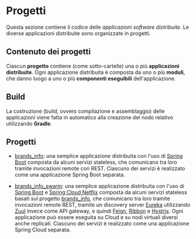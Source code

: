 # Progetti

Questa sezione contiene il codice delle *applicazioni software distribuite*.
Le diverse applicazioni distribuite sono organizzate in progetti.

## Contenuto dei progetti

Ciascun **progetto** contiene (come sotto-cartelle) una o più **applicazioni distribuite**.
Ogni applicazione distribuita è composta da uno o più **moduli**,
che danno luogo a uno o più **componenti eseguibili** dell'applicazione.

## Build  

La costruzione (build, ovvero compilazione e assemblaggio) delle applicazioni
viene fatta in automatico alla creazione del nodo relativo utilizzando **Gradle**.

## Progetti

* [brands_info](brands_info/): una semplice applicazione distribuita con l'uso di [Spring Boot](https://projects.spring.io/spring-boot/) composta da alcuni servizi stateless, che comunicano tra loro tramite invocazioni remote con REST. Ciascuno dei servizi è realizzato come una applicazione Spring Boot separata.

* [brands_info_swarm](brands_info_swarm/): una semplice applicazione distribuita con l'uso di [Spring Boot](https://projects.spring.io/spring-boot/) e [Spring Cloud Netflix](https://cloud.spring.io/spring-cloud-netflix/) composta da alcuni servizi stateless basati sul progetto [brands_info](brands_info/), che comunicano tra loro tramite invocazioni remote REST, tramite un discovery server [Eureka](https://github.com/Netflix/eureka) utilizzando [Zuul](https://github.com/Netflix/zuul) invece come API gateway, e quindi [Feign](https://github.com/OpenFeign/feign), [Ribbon](https://github.com/Netflix/ribbon) e [Hystrix](https://github.com/Netflix/Hystrix). Ogni applicazione può essere eseguita su Cloud e su nodi virtuali diversi anche replicati. Ciascuno dei servizi è realizzato come una applicazione Spring Cloud separata.
